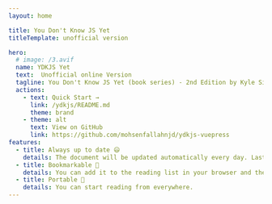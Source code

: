 ```yaml
---
layout: home

title: You Don't Know JS Yet
titleTemplate: unofficial version

hero:
  # image: /3.avif
  name: YDKJS Yet
  text:  Unofficial online Version
  tagline: You Don't Know JS Yet (book series) - 2nd Edition by Kyle Simpson.
  actions:
    - text: Quick Start →
      link: /ydkjs/README.md
      theme: brand
    - theme: alt
      text: View on GitHub
      link: https://github.com/mohsenfallahnjd/ydkjs-vuepress
features:
  - title: Always up to date 😃
    details: The document will be updated automatically every day. Last Updated in %time%
  - title: Bookmarkable 🔖
    details: You can add it to the reading list in your browser and then continue reading whenever you are free.
  - title: Portable 🧺
    details: You can start reading from everywhere.
---
```

